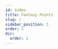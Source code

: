 ```yaml
---
id: index
title: Fantasy Points 
slug: /
sidebar_position: 1
order: 1
dir:
  order: 1
---
```


<StarcraftTeamTable/>
